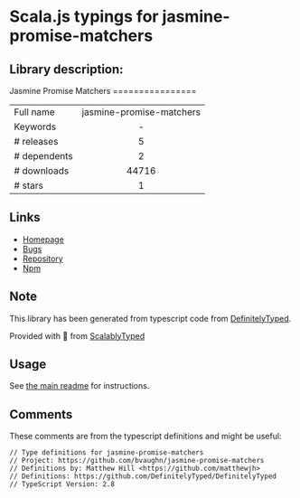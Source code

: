 
# Scala.js typings for jasmine-promise-matchers


## Library description:
Jasmine Promise Matchers ================

|                    |                 |
| ------------------ | :-------------: |
| Full name          | jasmine-promise-matchers |
| Keywords           | - |
| # releases         | 5 |
| # dependents       | 2 |
| # downloads        | 44716 |
| # stars            | 1 |

## Links
- [Homepage](https://github.com/bvaughn/jasmine-promise-matchers)
- [Bugs](https://github.com/bvaughn/jasmine-promise-matchers/issues)
- [Repository](https://github.com/bvaughn/jasmine-promise-matchers)
- [Npm](https://www.npmjs.com/package/jasmine-promise-matchers)
    


## Note
This library has been generated from typescript code from [DefinitelyTyped](https://definitelytyped.org).

Provided with :purple_heart: from [ScalablyTyped](https://github.com/oyvindberg/ScalablyTyped)

## Usage
See [the main readme](../../readme.md) for instructions.

## Comments

These comments are from the typescript definitions and might be useful:
```
// Type definitions for jasmine-promise-matchers
// Project: https://github.com/bvaughn/jasmine-promise-matchers
// Definitions by: Matthew Hill <https://github.com/matthewjh>
// Definitions: https://github.com/DefinitelyTyped/DefinitelyTyped
// TypeScript Version: 2.8

```


